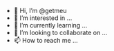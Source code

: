 - 👋 Hi, I’m @getmeu
- 👀 I’m interested in ...
- 🌱 I’m currently learning ...
- 💞️ I’m looking to collaborate on ...
- 📫 How to reach me ...

<!---
getmeu/getmeu is a ✨ special ✨ repository because its `README.md` (this file) appears on your GitHub profile.
You can click the Preview link to take a look at your changes.
--->
